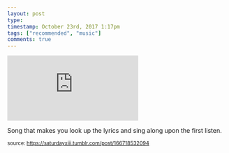 ```yaml
---
layout: post
type: 
timestamp: October 23rd, 2017 1:17pm
tags: ["recommended", "music"]
comments: true
---
```

<embed type="audio/mpeg" src="https://bandcamp.com/stream_redirect?enc=mp3-128&amp;track_id=2861756721&amp;ts=1618890940&amp;t=446bc89c61979b040ad147fa62d6702f5e45c846">
       
Song that makes you look up the lyrics and sing along upon the first listen.
 
  
<small>source: https://saturdayxiii.tumblr.com/post/166718532094</small>